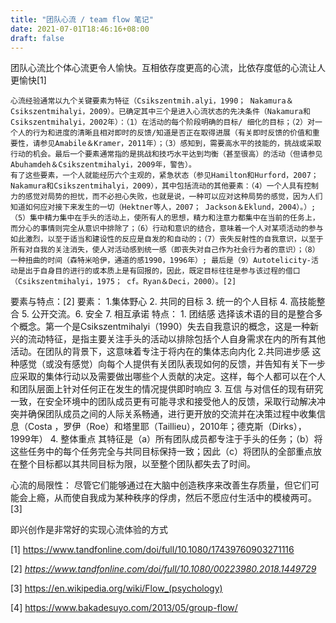 ```yaml
---
title: "团队心流 / team flow 笔记"
date: 2021-07-01T18:46:16+08:00
draft: false
---
```


团队心流比个体心流更令人愉快。互相依存度更高的心流，比依存度低的心流让人更愉快[1]
    
    心流经验通常以九个关键要素为特征（Csikszentmih.alyi，1990； Nakamura＆Csikszentmihalyi，2009）。已确定其中三个是进入心流状态的先决条件（Nakamura和Csikszentmihalyi，2002年）：（1）在活动的每个阶段明确的目标/ 细化的目标；（2）对一个人的行为和进度的清晰且相对即时的反馈/知道是否正在取得进展（有关即时反馈的价值和重要性，请参见Amabile＆Kramer，2011年）；（3）感知到，需要高水平的技能的，挑战或采取行动的机会。最后一个要素通常指的是挑战和技巧水平达到均衡（甚至很高）的活动（但请参见Abuhamdeh＆Csikszentmihalyi，2009年，警告）。
    有了这些要素，一个人就能经历六个主观的，紧急状态（参见Hamilton和Hurford，2007； Nakamura和Csikszentmihalyi，2009），其中包括流动的其他要素：（4）一个人具有控制力的感觉对局势的担忧，而不必担心失败，也就是说，一种可以应对这种局势的感觉，因为人们知道如何应对接下来发生的一切（Hektner等人，2007； Jackson＆Eklund，2004）。）; （5）集中精力集中在手头的活动上，使所有人的思想，精力和注意力都集中在当前的任务上，而分心的事情则完全从意识中排除了；（6）行动和意识的结合，意味着一个人对某项活动的参与如此激烈，以至于适当和建设性的反应是自发的和自动的；（7）丧失反射性的自我意识，以至于所有对自我的关注消失，使人对活动感到统一感（即丧失对自己作为社会行为者的意识）；（8）一种扭曲的时间（森特米哈伊，通道的感1990，1996年）; 最后是（9）Autotelicity-活动是出于自身目的进行的或本质上是有回报的，因此，既定目标往往是参与该过程的借口（Csikszentmihalyi，1975； cf。Ryan＆Deci，2000）。[2]

要素与特点：[2]
要素：
	1.集体野心 2. 共同的目标 3. 统一的个人目标 4. 高技能整合 5. 公开交流。6. 安全 7. 相互承诺 
特点：
    1. 团结感 选择该术语的目的是整合多个概念。第一个是Csikszentmihalyi（1990）失去自我意识的概念，这是一种新兴的流动特征，是指主要关注手头的活动以排除包括个人自身需求在内的所有其他活动。在团队的背景下，这意味着专注于将内在的集体志向内化
    2.共同进步感 这种感觉（或没有感觉）向每个人提供有关团队表现如何的反馈，并告知有关下一步应采取的集体行动以及需要做出哪些个人贡献的决定。这样，每个人都可以在个人和团队层面上针对任何正在发生的情况提供即时响应
    3. 互信 与对信任的现有研究一致，在安全环境中的团队成员更有可能寻求和接受他人的反馈，采取行动解决冲突并确保团队成员之间的人际关系畅通，进行更开放的交流并在决策过程中收集信息（Costa ，罗伊（Roe）和塔里耶（Taillieu），2010年；德克斯（Dirks），1999年）
    4. 整体重点 其特征是（a）所有团队成员都专注于手头的任务；（b）将这些任务中的每个任务完全与共同目标保持一致；因此（c）将团队的全部重点放在整个目标都以其共同目标为限，以至整个团队都失去了时间。


心流的局限性：
    尽管它们能够通过在大脑中创造秩序来改善生存质量，但它们可能会上瘾，从而使自我成为某种秩序的俘虏，然后不愿应付生活中的模棱两可。[3]

即兴创作是非常好的实现心流体验的方式

[1] https://www.tandfonline.com/doi/full/10.1080/17439760903271116

[2] <em>https://www.tandfonline.com/doi/full/10.1080/00223980.2018.1449729</em>

[3] https://en.wikipedia.org/wiki/Flow_(psychology)

[4] https://www.bakadesuyo.com/2013/05/group-flow/

